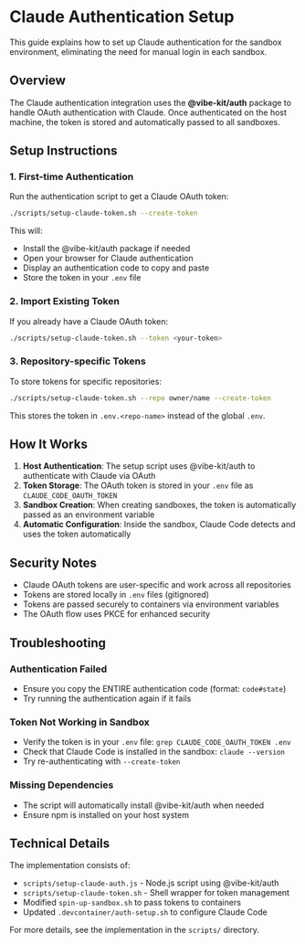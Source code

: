 # Claude Authentication Setup

This guide explains how to set up Claude authentication for the sandbox environment, eliminating the need for manual login in each sandbox.

## Overview

The Claude authentication integration uses the **@vibe-kit/auth** package to handle OAuth authentication with Claude. Once authenticated on the host machine, the token is stored and automatically passed to all sandboxes.

## Setup Instructions

### 1. First-time Authentication

Run the authentication script to get a Claude OAuth token:

```bash
./scripts/setup-claude-token.sh --create-token
```

This will:
- Install the @vibe-kit/auth package if needed
- Open your browser for Claude authentication
- Display an authentication code to copy and paste
- Store the token in your `.env` file

### 2. Import Existing Token

If you already have a Claude OAuth token:

```bash
./scripts/setup-claude-token.sh --token <your-token>
```

### 3. Repository-specific Tokens

To store tokens for specific repositories:

```bash
./scripts/setup-claude-token.sh --repo owner/name --create-token
```

This stores the token in `.env.<repo-name>` instead of the global `.env`.

## How It Works

1. **Host Authentication**: The setup script uses @vibe-kit/auth to authenticate with Claude via OAuth
2. **Token Storage**: The OAuth token is stored in your `.env` file as `CLAUDE_CODE_OAUTH_TOKEN`
3. **Sandbox Creation**: When creating sandboxes, the token is automatically passed as an environment variable
4. **Automatic Configuration**: Inside the sandbox, Claude Code detects and uses the token automatically

## Security Notes

- Claude OAuth tokens are user-specific and work across all repositories
- Tokens are stored locally in `.env` files (gitignored)
- Tokens are passed securely to containers via environment variables
- The OAuth flow uses PKCE for enhanced security

## Troubleshooting

### Authentication Failed
- Ensure you copy the ENTIRE authentication code (format: `code#state`)
- Try running the authentication again if it fails

### Token Not Working in Sandbox
- Verify the token is in your `.env` file: `grep CLAUDE_CODE_OAUTH_TOKEN .env`
- Check that Claude Code is installed in the sandbox: `claude --version`
- Try re-authenticating with `--create-token`

### Missing Dependencies
- The script will automatically install @vibe-kit/auth when needed
- Ensure npm is installed on your host system

## Technical Details

The implementation consists of:
- `scripts/setup-claude-auth.js` - Node.js script using @vibe-kit/auth
- `scripts/setup-claude-token.sh` - Shell wrapper for token management
- Modified `spin-up-sandbox.sh` to pass tokens to containers
- Updated `.devcontainer/auth-setup.sh` to configure Claude Code

For more details, see the implementation in the `scripts/` directory.
